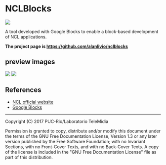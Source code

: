 # NCLBlocks

![](http://www.ncl.org.br/sites/ncl.org.br/files/newsflash_logo.png)

A tool developed with Google Blocks to enable a block-based development of NCL applications.

**The project page is <https://github.com/alanlivio/nclblocks>**

## preview images

![](https://github.com/alanlivio/nclblocks/raw/master/docs/overview1.png)
![](https://github.com/alanlivio/nclblocks/raw/master/docs/overview2.png)

## References

- [NCL official website](http://www.ncl.org.br/en)
- [Google Blocks](https://developers.google.com/blockly)

---
Copyright (C) 2017 PUC-Rio/Laboratorio TeleMidia

Permission is granted to copy, distribute and/or modify this document under
the terms of the GNU Free Documentation License, Version 1.3 or any later
version published by the Free Software Foundation; with no Invariant
Sections, with no Front-Cover Texts, and with no Back-Cover Texts. A copy of
the license is included in the "GNU Free Documentation License" file as part
of this distribution.